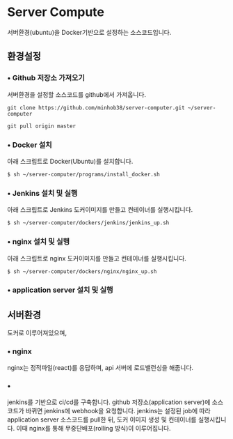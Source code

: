 # Server Compute

서버환경(ubuntu)을 Docker기반으로 설정하는 소스코드입니다.

## 환경설정

### • Github 저장소 가져오기

서버환경을 설정할 소스코드를 github에서 가져옵니다.

```
git clone https://github.com/minhob38/server-computer.git ~/server-computer
```

```
git pull origin master
```

### • Docker 설치

아래 스크립트로 Docker(Ubuntu)를 설치합니다.

```
$ sh ~/server-computer/programs/install_docker.sh
```

### • Jenkins 설치 및 실행

아래 스크립트로 Jenkins 도커이미지를 만들고 컨테이너를 실행시킵니다.

```
$ sh ~/server-computer/dockers/jenkins/jenkins_up.sh
```

### • nginx 설치 및 실행

아래 스크립트로 nginx 도커이미지를 만들고 컨테이너를 실행시킵니다.

```
$ sh ~/server-computer/dockers/nginx/nginx_up.sh
```

<!-- ### • application server 설치 및 실행

실행할 애플리케이션 서버의 소스코드를 github에서 가져온 뒤, 도커이미지를 만들고 컨테이너를 실행시킵니다.
🔐 환경변수 파일을 서버의 소스코드(원래 위치)에 넣어줍니다.
😮 애플리케이션 서버에 Dockerfile / docker-compose.yml을 만들어두어야 합니다.

```
$ sh ~/server-computer/server/server_up.sh
``` -->

### • application server 설치 및 실행

## 서버환경

도커로 이루어져있으며,

### • nginx

nginx는 정적파일(react)를 응답하며, api 서버에 로드밸런싱을 해줍니다.

### •

jenkins를 기반으로 ci/cd를 구축합니다. github 저장소(application server)에 소스코드가 바뀌면 jenkins에 webhook을 요청합니다. jenkins는 설정된 job에 따라 application server 소스코드를 pull한 뒤, 도커 이미지 생성 및 컨테이너를 실행시킵니다. 이때 nginx를 통해 무중단배포(rolling 방식)이 이루어집니다.
